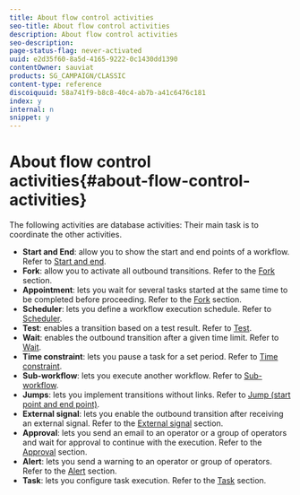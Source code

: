 ```yaml
---
title: About flow control activities
seo-title: About flow control activities
description: About flow control activities
seo-description: 
page-status-flag: never-activated
uuid: e2d35f60-8a5d-4165-9222-0c1430dd1390
contentOwner: sauviat
products: SG_CAMPAIGN/CLASSIC
content-type: reference
discoiquuid: 58a741f9-b8c8-40c4-ab7b-a41c6476c181
index: y
internal: n
snippet: y
---
```


# About flow control activities{#about-flow-control-activities}

The following activities are database activities: Their main task is to coordinate the other activities.

* **Start and End**: allow you to show the start and end points of a workflow. Refer to [Start and end](../../workflow/using/start-and-end.md).
* **Fork**: allow you to activate all outbound transitions. Refer to the [Fork](../../workflow/using/fork.md) section.
* **Appointment**: lets you wait for several tasks started at the same time to be completed before proceeding. Refer to the [Fork](../../workflow/using/fork.md) section.
* **Scheduler**: lets you define a workflow execution schedule. Refer to [Scheduler](../../workflow/using/scheduler.md).
* **Test**: enables a transition based on a test result. Refer to [Test](../../workflow/using/test.md).
* **Wait**: enables the outbound transition after a given time limit. Refer to [Wait](../../workflow/using/wait.md).
* **Time constraint**: lets you pause a task for a set period. Refer to [Time constraint](../../workflow/using/time-constraint.md).
* **Sub-workflow**: lets you execute another workflow. Refer to [Sub-workflow](../../workflow/using/sub-workflow.md).
* **Jumps**: lets you implement transitions without links. Refer to [Jump (start point and end point)](../../workflow/using/jump--start-point-and-end-point-.md).
* **External signal**: lets you enable the outbound transition after receiving an external signal. Refer to the [External signal](../../workflow/using/external-signal.md) section.
* **Approval**: lets you send an email to an operator or a group of operators and wait for approval to continue with the execution. Refer to the [Approval](../../workflow/using/approval.md) section.
* **Alert**: lets you send a warning to an operator or group of operators. Refer to the [Alert](../../workflow/using/alert.md) section.
* **Task**: lets you configure task execution. Refer to the [Task](../../workflow/using/task.md) section.

